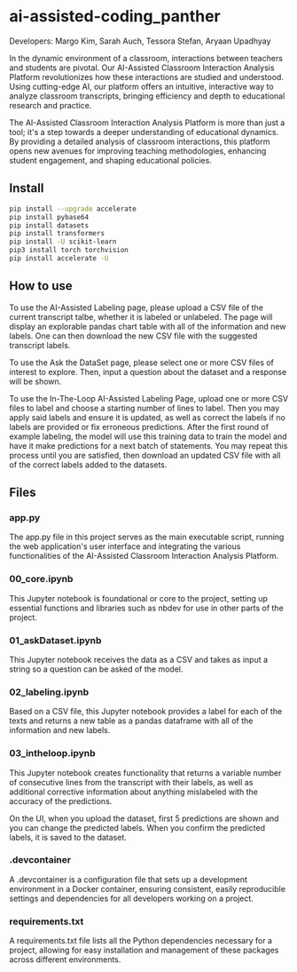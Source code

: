 # ai-assisted-coding_panther

<!-- WARNING: THIS FILE WAS AUTOGENERATED! DO NOT EDIT! -->

Developers: Margo Kim, Sarah Auch, Tessora Stefan, Aryaan Upadhyay

In the dynamic environment of a classroom, interactions between teachers and students are pivotal. Our AI-Assisted Classroom Interaction Analysis Platform revolutionizes how these interactions are studied and understood. Using cutting-edge AI, our platform offers an intuitive, interactive way to analyze classroom transcripts, bringing efficiency and depth to educational research and practice.

The AI-Assisted Classroom Interaction Analysis Platform is more than just a tool; it's a step towards a deeper understanding of educational dynamics. By providing a detailed analysis of classroom interactions, this platform opens new avenues for improving teaching methodologies, enhancing student engagement, and shaping educational policies.

## Install

``` sh
pip install --upgrade accelerate
pip install pybase64
pip install datasets
pip install transformers
pip install -U scikit-learn
pip3 install torch torchvision
pip install accelerate -U
```

## How to use

To use the AI-Assisted Labeling page, please upload a CSV file of the current transcript talbe, whether it is labeled or unlabeled. The page will display an explorable pandas chart table with all of the information and new labels. One can then download the new CSV file with the suggested transcript labels.

To use the Ask the DataSet page, please select one or more CSV files of interest to explore. Then, input a question about the dataset and a response will be shown.

To use the In-The-Loop AI-Assisted Labeling Page, upload one or more CSV files to label and choose a starting number of lines to label. Then you may apply said labels and ensure it is updated, as well as correct the labels if no labels are provided or fix erroneous predictions. After the first round of example labeling, the model will use this training data to train the model and have it make predictions for a next batch of statements. You may repeat this process until you are satisfied, then download an updated CSV file with all of the correct labels added to the datasets. 

## Files

### app.py

The app.py file in this project serves as the main executable script, running the web application's user interface and integrating the various functionalities of the AI-Assisted Classroom Interaction Analysis Platform.

### 00_core.ipynb

This Jupyter notebook is foundational or core to the project, setting up essential functions and libraries such as nbdev for use in other parts of the project.

### 01_askDataset.ipynb

This Jupyter notebook receives the data as a CSV and takes as input a string so a question can be asked of the model.

### 02_labeling.ipynb

Based on a CSV file, this Jupyter notebook provides a label for each of the texts and returns a new table as a pandas dataframe with all of the information and new labels.

### 03_intheloop.ipynb

This Jupyter notebook creates functionality that returns a variable number of consecutive lines from the transcript with their labels, as well as additional corrective information about anything mislabeled with the accuracy of the predictions.

On the UI, when you upload the dataset, first 5 predictions are shown and you can change the predicted labels. When you confirm the predicted labels, it is saved to the dataset.

### .devcontainer

A .devcontainer is a configuration file that sets up a development environment in a Docker container, ensuring consistent, easily reproducible settings and dependencies for all developers working on a project.

### requirements.txt

A requirements.txt file lists all the Python dependencies necessary for a project, allowing for easy installation and management of these packages across different environments.
